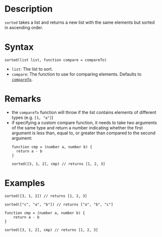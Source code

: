 # Description

`sorted` takes a list and returns a new list with the same elements but sorted in ascending order.

# Syntax

```step
sorted(list list, function compare = compareTo)
```

- `list`: The list to sort.
- `compare`: The function to use for comparing elements. Defaults to [`compareTo`](./CompareTo.md).

# Remarks

- the `compareTo` function will throw if the list contains elements of different types (e.g. `[1, "a"]`)
- if specifying a custom compare function, it needs to take two arguments of the same type and return a number indicating whether the first argument is less than, equal to, or greater than compared to the second argument:
  ```step
  function cmp = (number a, number b) {
  	return a - b
  }
  
  sorted([3, 1, 2], cmp) // returns [1, 2, 3]
  ```

# Examples

```step
sorted([3, 1, 2]) // returns [1, 2, 3]
```

```step
sorted(["c", "a", "b"]) // returns ["a", "b", "c"]
```

```step
function cmp = (number a, number b) {
	return a - b
}

sorted([3, 1, 2], cmp) // returns [1, 2, 3]
```
